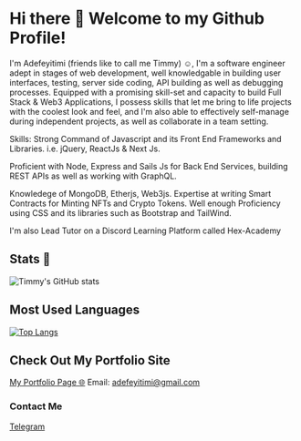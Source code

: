 # Hi there 👋 Welcome to my Github Profile!
I'm Adefeyitimi (friends like to call me Timmy) ☺,
I'm a software engineer adept in stages of web development, well knowledgable in building user interfaces, testing, server side coding, API building as well as debugging processes.
Equipped with a promising skill-set and capacity to build Full Stack & Web3 Applications,
I possess skills that let me bring to life projects with the coolest look and feel, and I'm also able to effectively self-manage during independent projects, as well as collaborate in a team setting.

Skills:
Strong Command of Javascript and its Front End Frameworks and Libraries.
i.e. jQuery, ReactJs & Next Js.

Proficient with Node, Express and Sails Js for Back End Services, building REST APIs as well as working with GraphQL.

Knowledege of MongoDB, Etherjs, Web3js.
Expertise at writing Smart Contracts for Minting NFTs and Crypto Tokens.
Well enough Proficiency using CSS and its libraries such as Bootstrap and TailWind.

I'm also Lead Tutor on a Discord Learning Platform called Hex-Academy

## Stats 🔢
![Timmy's GitHub stats](https://github-readme-stats.vercel.app/api?username=TimmyIsANerd&count_private=true&show_icons=true&theme=radical)
## Most Used Languages
[![Top Langs](https://github-readme-stats.vercel.app/api/top-langs/?username=TimmyIsANerd)](https://github.com/TimmyIsANerd/github-readme-stats)

## Check Out My Portfolio Site
[My Portfolio Page 🌐](https://adefeyitimi.netlify.app)
Email: adefeyitimi@gmail.com

### Contact Me 
[Telegram](https://t.me/timmythenerd)
